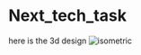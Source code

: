 # Next_tech_task
here is the 3d design
![isometric](https://user-images.githubusercontent.com/84351843/138546649-4a25aeb8-fb40-42d9-ae14-94cbb7103fd8.png)
